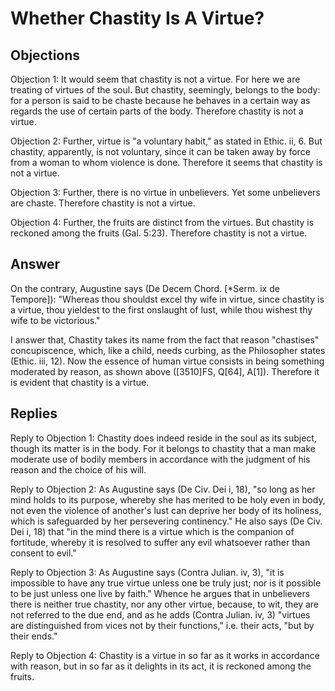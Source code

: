 # Whether Chastity Is A Virtue?

## Objections

Objection 1: It would seem that chastity is not a virtue. For here we are treating of virtues of the soul. But chastity, seemingly, belongs to the body: for a person is said to be chaste because he behaves in a certain way as regards the use of certain parts of the body. Therefore chastity is not a virtue.

Objection 2: Further, virtue is "a voluntary habit," as stated in Ethic. ii, 6. But chastity, apparently, is not voluntary, since it can be taken away by force from a woman to whom violence is done. Therefore it seems that chastity is not a virtue.

Objection 3: Further, there is no virtue in unbelievers. Yet some unbelievers are chaste. Therefore chastity is not a virtue.

Objection 4: Further, the fruits are distinct from the virtues. But chastity is reckoned among the fruits (Gal. 5:23). Therefore chastity is not a virtue.

## Answer

On the contrary, Augustine says (De Decem Chord. [*Serm. ix de Tempore]): "Whereas thou shouldst excel thy wife in virtue, since chastity is a virtue, thou yieldest to the first onslaught of lust, while thou wishest thy wife to be victorious."

I answer that, Chastity takes its name from the fact that reason "chastises" concupiscence, which, like a child, needs curbing, as the Philosopher states (Ethic. iii, 12). Now the essence of human virtue consists in being something moderated by reason, as shown above ([3510]FS, Q[64], A[1]). Therefore it is evident that chastity is a virtue.

## Replies

Reply to Objection 1: Chastity does indeed reside in the soul as its subject, though its matter is in the body. For it belongs to chastity that a man make moderate use of bodily members in accordance with the judgment of his reason and the choice of his will.

Reply to Objection 2: As Augustine says (De Civ. Dei i, 18), "so long as her mind holds to its purpose, whereby she has merited to be holy even in body, not even the violence of another's lust can deprive her body of its holiness, which is safeguarded by her persevering continency." He also says (De Civ. Dei i, 18) that "in the mind there is a virtue which is the companion of fortitude, whereby it is resolved to suffer any evil whatsoever rather than consent to evil."

Reply to Objection 3: As Augustine says (Contra Julian. iv, 3), "it is impossible to have any true virtue unless one be truly just; nor is it possible to be just unless one live by faith." Whence he argues that in unbelievers there is neither true chastity, nor any other virtue, because, to wit, they are not referred to the due end, and as he adds (Contra Julian. iv, 3) "virtues are distinguished from vices not by their functions," i.e. their acts, "but by their ends."

Reply to Objection 4: Chastity is a virtue in so far as it works in accordance with reason, but in so far as it delights in its act, it is reckoned among the fruits.